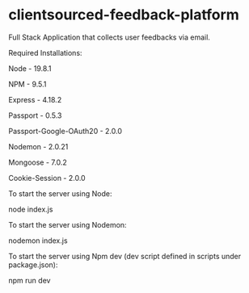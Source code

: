 # clientsourced-feedback-platform
Full Stack Application that collects user feedbacks via email.


Required Installations:

Node - 19.8.1

NPM - 9.5.1

Express - 4.18.2

Passport - 0.5.3

Passport-Google-OAuth20 - 2.0.0

Nodemon - 2.0.21

Mongoose - 7.0.2

Cookie-Session - 2.0.0


To start the server using Node:

node index.js


To start the server using Nodemon:

nodemon index.js


To start the server using Npm dev (dev script defined in scripts under package.json):

npm run dev